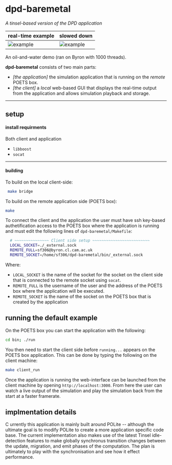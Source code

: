 # dpd-baremetal
_A tinsel-based version of the DPD application_

| real-time example | slowed down |
| ----------------- | ----------- |
| ![example](gifs/dpd-baremetal-oil-and-water-realtime.gif) | ![example](gifs/dpd-baremetal-oil-and-water-slowed-start.gif) |

An oil-and-water demo (ran on Byron with 1000 threads).
 
__dpd-baremetal__ consists of two main parts:
* _[the application]_ the simulation application that is running on the _remote_ POETS box.
* _[the client]_ a _local_ web-based GUI that displays the real-time output from the application and allows simulation playback and storage.

--------------------------------------------------------------

## setup

#### install requirments

Both client and application
* `libboost`
* `socat`

--------------------------------------------------------------

#### building

To build on the local client-side:
```bash
 make bridge 
```

To build on the remote application side (POETS box):
```bash
make
```

To connect the client and the application the user must have ssh key-based authetification access to the POETS box where the application is running and must edit the following lines of `dpd-baremetal/Makefile`:

```bash
  # ~~~~~~~~~~~~~~~ Client side setup ~~~~~~~~~~~~~~~~~~~~~~~~~
  LOCAL_SOCKET=./_external.sock
  REMOTE_FULL=sf306@byron.cl.cam.ac.uk
  REMOTE_SOCKET=/home/sf306/dpd-baremetal/bin/_external.sock
```
Where:
* `LOCAL_SOCKET` is the name of the socket for the socket on the client side that is connected to the remote socket using `socat`.
* `REMOTE_FULL` is the username of the user and the address of the POETS box where the application will be executed.
* `REMOTE_SOCKET` is the name of the socket on the POETS box that is created by the application


## running the default example
On the POETS box you can start the application with the following:
```bash
cd bin; ./run
```

You then need to start the client side before `running...` appears on the POETS box application. This can be done by typing the following on the client machine:
```bash
make client_run
```

Once the application is running the web-interface can be launched from the client machine by opening `http://localhost:3000`. From here the user can watch a live output of the simulation and play the simulation back from the start at a faster framerate. 

## implmentation details

C urrently this application is mainly built around POLite -- although the ultimate goal is to modify POLite to create a more application specific code base. The current implementation also makes use of the latest Tinsel idle-detection features to make globally synchronus transition changes between the update, migration, and emit phases of the computation. The plan is ultimately to play with the synchronisation and see how it effect performance.
